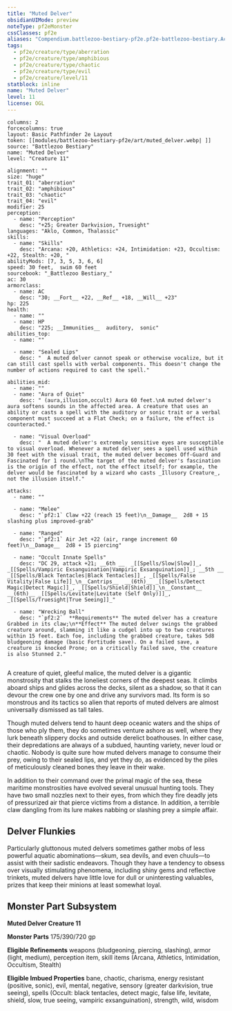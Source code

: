 ```yaml
---
title: "Muted Delver"
obsidianUIMode: preview
noteType: pf2eMonster
cssClasses: pf2e
aliases: "Compendium.battlezoo-bestiary-pf2e.pf2e-battlezoo-bestiary.Actor.KDA02F2waav2WhN5" 
tags:
  - pf2e/creature/type/aberration
  - pf2e/creature/type/amphibious
  - pf2e/creature/type/chaotic
  - pf2e/creature/type/evil
  - pf2e/creature/level/11
statblock: inline
name: "Muted Delver"
level: 11
license: OGL
---
```


```statblock
columns: 2
forcecolumns: true
layout: Basic Pathfinder 2e Layout
token: [[modules/battlezoo-bestiary-pf2e/art/muted_delver.webp| ]]
source: "Battlezoo Bestiary"
name: "Muted Delver"
level: "Creature 11"

alignment: ""
size: "huge"
trait_01: "aberration"
trait_02: "amphibious"
trait_03: "chaotic"
trait_04: "evil"
modifier: 25
perception:
  - name: "Perception"
    desc: "+25; Greater Darkvision, Truesight"
languages: "Aklo, Common, Thalassic"
skills:
  - name: "Skills"
    desc: "Arcana: +20, Athletics: +24, Intimidation: +23, Occultism: +22, Stealth: +20, "
abilityMods: [7, 3, 5, 3, 6, 6]
speed: 30 feet,  swim 60 feet
sourcebook: "_Battlezoo Bestiary_"
ac: 30
armorclass:
  - name: AC
    desc: "30; __Fort__ +22, __Ref__ +18, __Will__ +23"
hp: 225
health:
  - name: ""
  - name: HP
    desc: "225; __Immunities__  auditory,  sonic"
abilities_top:
  - name: ""

  - name: "Sealed Lips"
    desc: "  A muted delver cannot speak or otherwise vocalize, but it can still cast spells with verbal components. This doesn't change the number of actions required to cast the spell."

abilities_mid:
  - name: ""
  - name: "Aura of Quiet"
    desc: " (aura,illusion,occult) Aura 60 feet.\nA muted delver's aura softens sounds in the affected area. A creature that uses an ability or casts a spell with the auditory or sonic trait or a verbal component must succeed at a Flat Check; on a failure, the effect is counteracted."

  - name: "Visual Overload"
    desc: "  A muted delver's extremely sensitive eyes are susceptible to visual overload. Whenever a muted delver sees a spell used within 30 feet with the visual trait, the muted delver becomes Off-Guard and Fascinated for 1 round.\nThe target of the muted delver's fascination is the origin of the effect, not the effect itself; for example, the delver would be fascinated by a wizard who casts _Illusory Creature_, not the illusion itself."

attacks:
  - name: ""

  - name: "Melee"
    desc: "`pf2:1` Claw +22 (reach 15 feet)\n__Damage__  2d8 + 15 slashing plus improved-grab"

  - name: "Ranged"
    desc: "`pf2:1` Air Jet +22 (air, range increment 60 feet)\n__Damage__  2d8 + 15 piercing"

  - name: "Occult Innate Spells"
    desc: "DC 29, attack +21; __6th __  _[[Spells/Slow|Slow]]_, _[[Spells/Vampiric Exsanguination|Vampiric Exsanguination]]_; __5th __  _[[Spells/Black Tentacles|Black Tentacles]]_, _[[Spells/False Vitality|False Life]]_\n__Cantrips__  __(6th)__ _[[Spells/Detect Magic|Detect Magic]]_, _[[Spells/Shield|Shield]]_\n__Constant__  __(6th)__ _[[Spells/Levitate|Levitate (Self Only)]]_, _[[Spells/Truesight|True Seeing]]_"

  - name: "Wrecking Ball"
    desc: "`pf2:2`  **Requirements** The muted delver has a creature Grabbed in its claw;\n**Effect** The muted delver swings the grabbed creature around, slamming it like a cudgel into up to two creatures within 15 feet. Each foe, including the grabbed creature, takes 5d8 bludgeoning damage (basic Fortitude save). On a failed save, a creature is knocked Prone; on a critically failed save, the creature is also Stunned 2."
 
```



A creature of quiet, gleeful malice, the muted delver is a gigantic monstrosity that stalks the loneliest corners of the deepest seas. It climbs aboard ships and glides across the decks, silent as a shadow, so that it can devour the crew one by one and drive any survivors mad. Its form is so monstrous and its tactics so alien that reports of muted delvers are almost universally dismissed as tall tales.

Though muted delvers tend to haunt deep oceanic waters and the ships of those who ply them, they do sometimes venture ashore as well, where they lurk beneath slippery docks and outside derelict boathouses. In either case, their depredations are always of a subdued, haunting variety, never loud or chaotic. Nobody is quite sure how muted delvers manage to consume their prey, owing to their sealed lips, and yet they do, as evidenced by the piles of meticulously cleaned bones they leave in their wake.

In addition to their command over the primal magic of the sea, these maritime monstrosities have evolved several unusual hunting tools. They have two small nozzles next to their eyes, from which they fire deadly jets of pressurized air that pierce victims from a distance. In addition, a terrible claw dangling from its lure makes nabbing or slashing prey a simple affair.

## Delver Flunkies

Particularly gluttonous muted delvers sometimes gather mobs of less powerful aquatic abominations—skum, sea devils, and even chuuls—to assist with their sadistic endeavors. Though they have a tendency to obsess over visually stimulating phenomena, including shiny gems and reflective trinkets, muted delvers have little love for dull or uninteresting valuables, prizes that keep their minions at least somewhat loyal.

## Monster Part Subsystem

**Muted Delver Creature 11**

**Monster Parts** 175/390/720 gp

**Eligible Refinements** weapons (bludgeoning, piercing, slashing), armor (light, medium), perception item, skill items (Arcana, Athletics, Intimidation, Occultism, Stealth)

**Eligible Imbued Properties** bane, chaotic, charisma, energy resistant (positive, sonic), evil, mental, negative, sensory (greater darkvision, true seeing), spells (Occult: black tentacles, detect magic, false life, levitate, shield, slow, true seeing, vampiric exsanguination), strength, wild, wisdom
